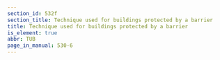```yaml
---
section_id: 532f
section_title: Technique used for buildings protected by a barrier
title: Technique used for buildings protected by a barrier
is_element: true
abbr: TUB
page_in_manual: 530-6
---
```

